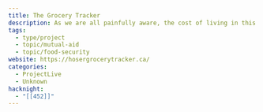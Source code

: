 ```yaml
---
title: The Grocery Tracker
description: As we are all painfully aware, the cost of living in this country has increased. As a result, stories focused on the necessities of life (food, shelter, health) have become even more important. That's why we're so proud to present the live beta of The Hoser's Grocery Tracking Project. With this dashboard, you'll be able to find the cheapest grocery stores in the city. As we work towards that goal, we thought we'd provide you with the data we are tracking from grocery stores across the city.
tags:
  - type/project
  - topic/mutual-aid
  - topic/food-security
website: https://hosergrocerytracker.ca/
categories:
  - ProjectLive
  - Unknown
hacknight:
  - "[[452]]"
---
```


